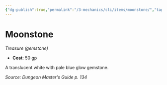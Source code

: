 ```yaml
---
{"dg-publish":true,"permalink":"/3-mechanics/cli/items/moonstone/","tags":["ttrpg-cli/compendium/src/5e/dmg","ttrpg-cli/item/gear/treasure-gemstone","ttrpg-cli/item/rarity/none"]}
---
```


# Moonstone
*Treasure (gemstone)*  


- **Cost**: 50 gp

A translucent white with pale blue glow gemstone.

*Source: Dungeon Master's Guide p. 134*